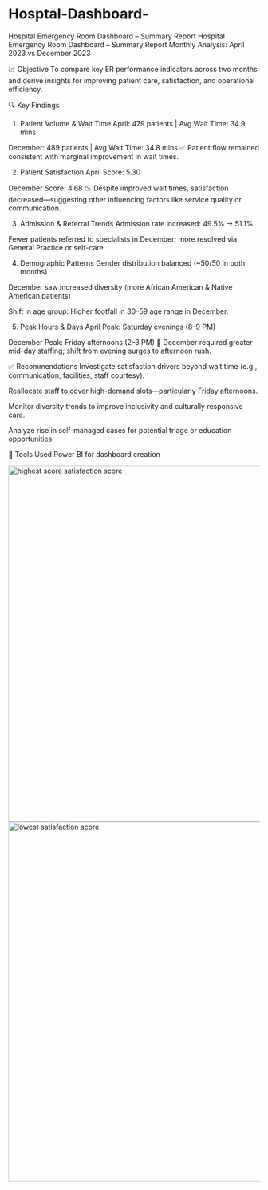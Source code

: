 # Hosptal-Dashboard-
Hospital Emergency Room Dashboard – Summary Report
Hospital Emergency Room Dashboard – Summary Report
Monthly Analysis: April 2023 vs December 2023

📈 Objective
To compare key ER performance indicators across two months and derive insights for improving patient care, satisfaction, and operational efficiency.

🔍 Key Findings
1. Patient Volume & Wait Time
April: 479 patients | Avg Wait Time: 34.9 mins

December: 489 patients | Avg Wait Time: 34.8 mins
✅ Patient flow remained consistent with marginal improvement in wait times.

2. Patient Satisfaction
April Score: 5.30

December Score: 4.68
📉 Despite improved wait times, satisfaction decreased—suggesting other influencing factors like service quality or communication.

3. Admission & Referral Trends
Admission rate increased: 49.5% → 51.1%

Fewer patients referred to specialists in December; more resolved via General Practice or self-care.

4. Demographic Patterns
Gender distribution balanced (~50/50 in both months)

December saw increased diversity (more African American & Native American patients)

Shift in age group: Higher footfall in 30–59 age range in December.

5. Peak Hours & Days
April Peak: Saturday evenings (8–9 PM)

December Peak: Friday afternoons (2–3 PM)
📌 December required greater mid-day staffing; shift from evening surges to afternoon rush.

✅ Recommendations
Investigate satisfaction drivers beyond wait time (e.g., communication, facilities, staff courtesy).

Reallocate staff to cover high-demand slots—particularly Friday afternoons.

Monitor diversity trends to improve inclusivity and culturally responsive care.

Analyze rise in self-managed cases for potential triage or education opportunities.

📎 Tools Used
Power BI for dashboard creation


<img width="1161" height="712" alt="highest score satisfaction score" src="https://github.com/user-attachments/assets/905e4dc8-d894-4769-b09b-20fa2e8018ec" />



<img width="1162" height="720" alt="lowest satisfaction score" src="https://github.com/user-attachments/assets/c7596706-43a4-4d29-bf38-5fba3a75dcf4" />





